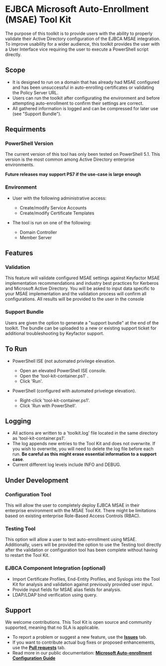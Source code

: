 # EJBCA Microsoft Auto-Enrollment (MSAE) Tool Kit

The purpose of this toolkit is to provide users with the ability to properly validate their Active Directory configuration of the EJBCA MSAE integration. To improve usability for a wider audience, this toolkit provides the user with a User Interface vice requiring the user to execute a PowerShell script directly.  

## Scope

* It is designed to run on a domain that has already had MSAE configured and has been unsuccessful in auto-enrolling certificates or validating the Policy Server URL.
* Users can run the toolkit after configurating the environment and before attempting auto-enrollment to confirm their settings are correct. 
* All gathered information is logged and can be compressed for later use (see "Support Bundle").

## Requirments
### PowerShell Version

The current version of this tool has only been tested on PowerShell 5.1. This version is the most common among Active Directory enterprise environments.

**Future releases may support PS7 if the use-case is large enough**

### Environment

* User with the following administrative access:
  * Create/modify Service Accounts
  * Create/modify Certificate Templates

* The tool is run on one of the following:
  * Domain Controller
  * Member Server

## Features
### Validation

This feature will validate configured MSAE settings against Keyfactor MSAE implementation recommendations and industry best practices for Kerberos and Microsoft Active Directory. You will be asked to input data specific to your MSAE implementation and the validation process will confirm all configurations. All results will be provided to the user in the console

### Support Bundle

Users are given the option to generate a "support bundle" at the end of the toolkit. The bundle can be uploaded to a new or existing support ticket for additional troubleshooting by Keyfactor support.

## To Run

* PowerShell ISE (not automated privilege elevation.
  * Open an elevated PowerShell ISE console.
  * Open the 'tool-kit-container.ps1' .
  * Click 'Run'.

* PowerShell (configured with automated privelege elevation).
  * Right-click 'tool-kit-container.ps1'.
  * Click 'Run with PowerShell'.

## Logging

* All actions are written to a 'toolkit.log' file located in the same directory as 'tool-kit-container.ps1'. 
* The log appends new entries to the Tool Kit and does not overwrite. If you wish to overwrite, you will need to delete the log file before each run. **Be careful as this might erase essential information to a support case**.
* Current different log levels include INFO and DEBUG.

## Under Development
### Configuration Tool

This will allow the user to completely deploy EJBCA MSAE in their enterprise environment with the MSAE Tool Kit. There might be limitations based on existing enterprise Role-Based Access Controls (RBAC).

### Testing Tool

This option will allow a user to test auto-enrollment using MSAE. Additionally, users will be provided the option to use the Testing tool directly after the validation or configuration tool has been complete without having to restart the Tool Kit. 

### EJBCA Component Integration (optional)

* Import Certificate Profiles, End-Entity Profiles, and Syslogs into the Tool Kit for analysis and validation against previously provided user input.
* Provide input fields for MSAE alias fields for analysis.
* LDAP/LDAP bind verification using query.

## Support

We welcome contributions. This Tool Kit is open source and community supported, meaning that no SLA is applicable. 

* To report a problem or suggest a new feature, use the **[Issues](../../issues)** tab. 
* If you want to contribute actual bug fixes or proposed enhancements, use the **[Pull requests](../../pulls)** tab.
* Read more in our public documentation: **[Microsoft Auto-enrollment Configuration Guide](https://doc.primekey.com/ejbca/ejbca-operations/ejbca-operations-guide/ca-operations-guide/enrollment-protocol-configuration/microsoft-auto-enrollment-operations/microsoft-auto-enrollment-configuration-guide)**

